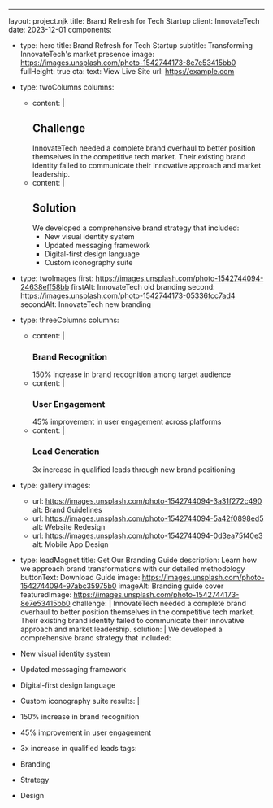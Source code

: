 ---
layout: project.njk
title: Brand Refresh for Tech Startup
client: InnovateTech
date: 2023-12-01
components:
  - type: hero
    title: Brand Refresh for Tech Startup
    subtitle: Transforming InnovateTech's market presence
    image: https://images.unsplash.com/photo-1542744173-8e7e53415bb0
    fullHeight: true
    cta:
      text: View Live Site
      url: https://example.com

  - type: twoColumns
    columns:
      - content: |
          ## Challenge
          InnovateTech needed a complete brand overhaul to better position themselves in the competitive tech market. Their existing brand identity failed to communicate their innovative approach and market leadership.
      - content: |
          ## Solution
          We developed a comprehensive brand strategy that included:
          - New visual identity system
          - Updated messaging framework
          - Digital-first design language
          - Custom iconography suite

  - type: twoImages
    first: https://images.unsplash.com/photo-1542744094-24638eff58bb
    firstAlt: InnovateTech old branding
    second: https://images.unsplash.com/photo-1542744173-05336fcc7ad4
    secondAlt: InnovateTech new branding

  - type: threeColumns
    columns:
      - content: |
          ### Brand Recognition
          150% increase in brand recognition among target audience
      - content: |
          ### User Engagement
          45% improvement in user engagement across platforms
      - content: |
          ### Lead Generation
          3x increase in qualified leads through new brand positioning

  - type: gallery
    images:
      - url: https://images.unsplash.com/photo-1542744094-3a31f272c490
        alt: Brand Guidelines
      - url: https://images.unsplash.com/photo-1542744094-5a42f0898ed5
        alt: Website Redesign
      - url: https://images.unsplash.com/photo-1542744094-0d3ea75f40e3
        alt: Mobile App Design

  - type: leadMagnet
    title: Get Our Branding Guide
    description: Learn how we approach brand transformations with our detailed methodology
    buttonText: Download Guide
    image: https://images.unsplash.com/photo-1542744094-97abc35975b0
    imageAlt: Branding guide cover
featuredImage: https://images.unsplash.com/photo-1542744173-8e7e53415bb0
challenge: |
  InnovateTech needed a complete brand overhaul to better position themselves in the competitive tech market. Their existing brand identity failed to communicate their innovative approach and market leadership.
solution: |
  We developed a comprehensive brand strategy that included:
  - New visual identity system
  - Updated messaging framework
  - Digital-first design language
  - Custom iconography suite
results: |
  - 150% increase in brand recognition
  - 45% improvement in user engagement
  - 3x increase in qualified leads
tags:
  - Branding
  - Strategy
  - Design